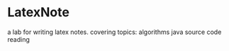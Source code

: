 # LatexNote
a lab for writing latex notes.
covering topics:
    algorithms
    java source code reading